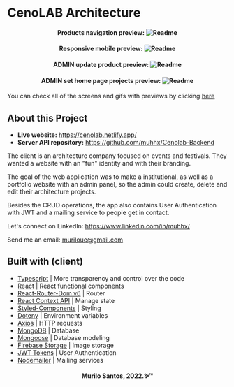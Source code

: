 <h1>CenoLAB Architecture</h1>

<h4 align="center">
    <span>Products navigation preview:</span>
  <img alt="Readme" title="Readme" src="./github/PREVIEW_NAVIGATION.gif" />
</h4>

<h4 align="center">
    <span>Responsive mobile preview:</span>
  <img alt="Readme" title="Readme" src="./github/PREVIEW_RESPONSIVE_MOBILE.gif" />
</h4>

<h4 align="center">
    <span>ADMIN update product preview:</span>
  <img alt="Readme" title="Readme" src="./github/ADMIN_UPDATE_PROJECT.gif" />
</h4>

<h4 align="center">
    <span>ADMIN set home page projects preview:</span>
  <img alt="Readme" title="Readme" src="./github/ADMIN_UPDATE_HOME.gif" />
</h4>

You can check all of the screens and gifs with previews by clicking [here](https://github.com/muhhx/Cenolab-Frontend/tree/master/github)

## About this Project
- **Live website:** <https://cenolab.netlify.app/>
- **Server API repository:** <https://github.com/muhhx/Cenolab-Backend>
  
The client is an architecture company focused on events and festivals. They wanted a website with an "fun" identity and with their branding.

The goal of the web application was to make a institutional, as well as a portfolio website with an admin panel, so the admin could create, delete and edit their architecture projects.

Besides the CRUD operations, the app also contains User Authentication with JWT and a mailing service to people get in contact.
  

Let's connect on LinkedIn: <https://www.linkedin.com/in/muhhx/>

Send me an email: muriloue@gmail.com

## Built with (client)
- [Typescript](https://www.typescriptlang.org/) | More transparency and control over the code
- [React](https://reactjs.org/docs/getting-started.html) | React functional components
- [React-Router-Dom v6](https://reactrouter.com/docs/en/v6/getting-started/overview) | Router
- [React Context API](https://reactjs.org/docs/context.html) | Manage state
- [Styled-Components](https://styled-components.com/) | Styling
- [Dotenv](https://www.npmjs.com/package/dotenv) | Environment variables
- [Axios](https://axios-http.com/docs/intro) | HTTP requests
- [MongoDB](https://www.mongodb.com/) | Database
- [Mongoose](https://mongoosejs.com/docs/documents.html) | Database modeling
- [Firebase Storage](https://firebase.google.com/docs/storage) | Image storage
- [JWT Tokens](https://jwt.io/) | User Authentication
- [Nodemailer](https://nodemailer.com/about/) | Mailing services


<h4 align="center">Murilo Santos, 2022.✨™</h4>